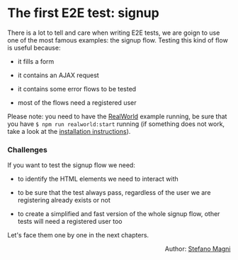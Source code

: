 # The first E2E test: signup

There is a lot to tell and care when writing E2E tests, we are goign to use one of the most famous examples: the signup flow. Testing this kind of flow is useful because:

- it fills a form

- it contains an AJAX request

- it contains some error flows to be tested

- most of the flows need a registered user

Please note: you need to have the [RealWorld](about-the-book.md#code) example running, be sure that you have `$ npm run realworld:start` running (if something does not work, take a look at the [installation instructions](../README.md)).

### Challenges

If you want to test the signup flow we need:

- to identify the HTML elements we need to interact with

- to be sure that the test always pass, regardless of the user we are registering already exists or not

- to create a simplified and fast version of the whole signup flow, other tests will need a registered user too

Let's face them one by one in the next chapters.

<p style='text-align: right;'>Author: <a href="about-us.md#stefano-magni">Stefano Magni</a></p>
